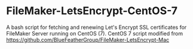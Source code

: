 # FileMaker-LetsEncrypt-CentOS-7
A bash script for fetching and renewing Let's Encrypt SSL certificates for FileMaker Server running on CentOS (7).
CentOS 7 script modified from https://github.com/BlueFeatherGroup/FileMaker-LetsEncrypt-Mac
